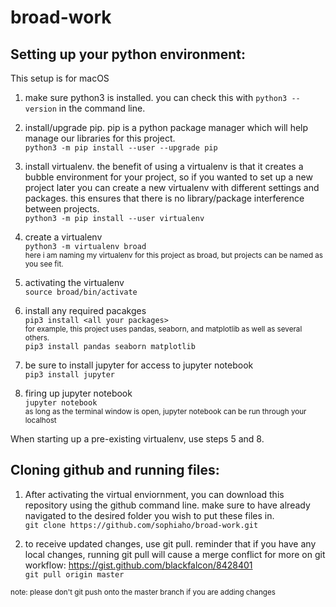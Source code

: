 # broad-work

## Setting up your python environment:
This setup is for macOS

1. make sure python3 is installed. you can check this with `python3 --version` in the command line.

2. install/upgrade pip. pip is a python package manager which will help manage our libraries for this project.\
`python3 -m pip install --user --upgrade pip`

3. install virtualenv. the benefit of using a virtualenv is that it creates a bubble environment for your project, so if you wanted to set up a new project later you can create a new virtualenv with different settings and packages. this ensures that there is no library/package interference between projects.\
`python3 -m pip install --user virtualenv`

4. create a virtualenv\
`python3 -m virtualenv broad`\
<sub>here i am naming my virtualenv for this project as broad, but projects can be named as you see fit.</sub>

5. activating the virtualenv\
`source broad/bin/activate`

6. install any required pacakges\
`pip3 install <all your packages>`\
<sub>for example, this project uses pandas, seaborn, and matplotlib as well as several others.</sub>\
`pip3 install pandas seaborn matplotlib`

7. be sure to install jupyter for access to jupyter notebook\
`pip3 install jupyter`

8. firing up jupyter notebook\
`jupyter notebook`\
<sub>as long as the terminal window is open, jupyter notebook can be run through your localhost</sub>


When starting up a pre-existing virtualenv, use steps 5 and 8.


## Cloning github and running files:

1. After activating the virtual enviornment, you can download this repository using the github command line. make sure to have already navigated to the desired folder you wish to put these files in.\
`git clone https://github.com/sophiaho/broad-work.git`

2. to receive updated changes, use git pull. reminder that if you have any local changes, running git pull will cause a merge conflict
for more on git workflow: https://gist.github.com/blackfalcon/8428401  \
`git pull origin master`

<sub>note: please don't git push onto the master branch if you are adding changes </sub>



